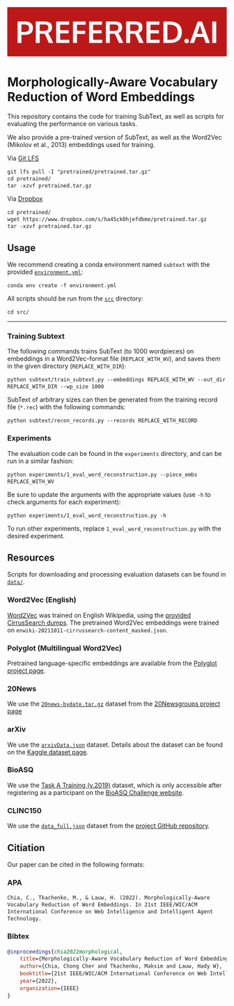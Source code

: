 <picture>
  <source media="(prefers-color-scheme: dark)" srcset="./img/Logo(S).png">
  <source media="(prefers-color-scheme: light)" srcset="./img/Logo Inverse(S).png">
  <img alt="Preferred.AI" src="./img/Logo(S).png">
</picture>

# Morphologically-Aware Vocabulary Reduction of Word Embeddings

This repository contains the code for training SubText, as well as scripts for evaluating the performance on various tasks.

We also provide a pre-trained version of SubText, as well as the Word2Vec (Mikolov et al., 2013) embeddings used for training.

Via [Git LFS](https://git-lfs.github.com)
```shell
git lfs pull -I "pretrained/pretrained.tar.gz"
cd pretrained/
tar -xzvf pretrained.tar.gz
```

Via [Dropbox](https://www.dropbox.com)
```shell
cd pretrained/
wget https://www.dropbox.com/s/ha45ck0hjefdbme/pretrained.tar.gz
tar -xzvf pretrained.tar.gz
```

## Usage

We recommend creating a conda environment named `subtext` with the provided [`environment.yml`](environment.yml):
```shell
conda env create -f environment.yml
```

All scripts should be run from the [`src`](/src) directory:
```shell
cd src/
```

---
### Training Subtext

The following commands trains SubText (to 1000 wordpieces) on embeddings in a Word2Vec-format file (`REPLACE_WITH_WV`), and saves them in the given directory (`REPLACE_WITH_DIR`):

```shell
python subtext/train_subtext.py --embeddings REPLACE_WITH_WV --out_dir REPLACE_WITH_DIR --wp_size 1000 
```

SubText of arbitrary sizes can then be generated from the training record file (`*.rec`) with the following commands:

```shell
python subtext/recon_records.py --records REPLACE_WITH_RECORD 
```

### Experiments

The evaluation code can be found in the `experiments` directory, and can be run in a similar fashion:
```shell
python experiments/1_eval_word_reconstruction.py --piece_embs REPLACE_WITH_WV
```

Be sure to update the arguments with the appropriate values (use `-h` to check arguments for each experiment):
```shell
python experiments/1_eval_word_reconstruction.py -h
```

To run other experiments, replace `1_eval_word_reconstruction.py` with the desired experiment.

## Resources

Scripts for downloading and processing evaluation datasets can be found in [`data/`](data).

### Word2Vec (English)
[Word2Vec](https://code.google.com/archive/p/word2vec/) was trained on English Wikipedia, using the [provided CirrusSearch dumps](https://dumps.wikimedia.org/other/).
The pretrained Word2Vec embeddings were trained on `enwiki-20211011-cirrussearch-content_masked.json`.

### Polyglot (Multilingual Word2Vec)
Pretrained language-specific embeddings are available from the [Polyglot project page](https://sites.google.com/site/rmyeid/projects/polyglot).

### 20News
We use the [`20news-bydate.tar.gz`](http://qwone.com/~jason/20Newsgroups/20news-bydate.tar.gz) dataset from the [20Newsgroups project page](http://qwone.com/~jason/20Newsgroups/)

### arXiv
We use the [`arxivData.json`](https://github.com/NeelShah18/arxivData/blob/master/arxivData.json) dataset. Details about the dataset can be found on the [Kaggle dataset page](https://www.kaggle.com/neelshah18/arxivdataset).

### BioASQ
We use the [Task A Training (v.2019)](http://participants-area.bioasq.org/datasets/) dataset, which is only accessible after registering as a participant on the [BioASQ Challenge website](http://participants-area.bioasq.org/accounts/login).

### CLINC150
We use the [`data_full.json`](https://github.com/clinc/oos-eval/tree/master/data) dataset from the [project GitHub repository](https://github.com/clinc/oos-eval).


## Citiation
Our paper can be cited in the following formats:

### APA
```text
Chia, C., Tkachenko, M., & Lauw, H. (2022). Morphologically-Aware Vocabulary Reduction of Word Embeddings. In 21st IEEE/WIC/ACM International Conference on Web Intelligence and Intelligent Agent Technology.
```

### Bibtex
```bibtex
@inproceedings{chia2022morphological,
    title={Morphologically-Aware Vocabulary Reduction of Word Embeddings},
    author={Chia, Chong Cher and Tkachenko, Maksim and Lauw, Hady W},
    booktitle={21st IEEE/WIC/ACM International Conference on Web Intelligence and Intelligent Agent Technology},
    year={2022},
    organization={IEEE}
}
```
